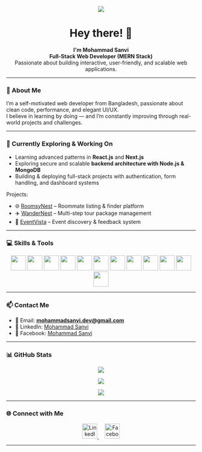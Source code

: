 <!-- 🖼️ Banner Image -->
<p align="center">
  <img src="https://i.ibb.co/kss1zmtY/Chat-GPT-Image-Jun-26-2025-09-06-13-PM.png" />
<!-- 👋 Introduction -->
<h1 align="center">Hey there! 👋</h1>

<p align="center">
  <strong>I'm Mohammad Sanvi</strong><br/>
  <strong>Full-Stack Web Developer (MERN Stack)</strong><br/>
  Passionate about building interactive, user-friendly, and scalable web applications.
</p>

---

<!-- 🧑‍💻 About Me Section -->
### 🧠 About Me

I’m a self-motivated web developer from Bangladesh, passionate about clean code, performance, and elegant UI/UX.  
I believe in learning by doing — and I’m constantly improving through real-world projects and challenges.

---

<!-- 📌 Current Activities -->
### 🔭 Currently Exploring & Working On

- Learning advanced patterns in **React.js** and **Next.js**
- Exploring secure and scalable **backend architecture with Node.js & MongoDB**
- Building & deploying full-stack projects with authentication, form handling, and dashboard systems

Projects:
- 🌐 [RoomsyNest](https://roomsy-nest.web.app/) – Roommate listing & finder platform
- ✈️ [WanderNest](https://wandernest-63f5d.web.app/) – Multi-step tour package management
- 🎉 [EventVista](https://event-vista-431a6.web.app/) – Event discovery & feedback system

---

<!-- 🛠️ Skills Section -->
### 💻 Skills & Tools

<p align="center">
  <img src="https://cdn.jsdelivr.net/gh/devicons/devicon/icons/html5/html5-original.svg" width="40" />
  <img src="https://cdn.jsdelivr.net/gh/devicons/devicon/icons/css3/css3-original.svg" width="40" />
  <img src="https://cdn.jsdelivr.net/gh/devicons/devicon/icons/javascript/javascript-original.svg" width="40" />
  <img src="https://cdn.jsdelivr.net/gh/devicons/devicon/icons/react/react-original.svg" width="40" />
  <img src="https://cdn.jsdelivr.net/gh/devicons/devicon/icons/nodejs/nodejs-original.svg" width="40" />
  <img src="https://cdn.jsdelivr.net/gh/devicons/devicon/icons/express/express-original.svg" width="40" />
  <img src="https://cdn.jsdelivr.net/gh/devicons/devicon/icons/mongodb/mongodb-original.svg" width="40" />
  <img src="https://cdn.jsdelivr.net/gh/devicons/devicon/icons/firebase/firebase-plain.svg" width="40" />
  <img src="https://cdn.jsdelivr.net/gh/devicons/devicon/icons/github/github-original.svg" width="40" />
  <img src="https://cdn.jsdelivr.net/gh/devicons/devicon/icons/git/git-original.svg" width="40" />
  <img src="https://cdn.jsdelivr.net/gh/devicons/devicon/icons/vscode/vscode-original.svg" width="40" />
  <img src="https://cdn.jsdelivr.net/gh/devicons/devicon/icons/tailwindcss/tailwindcss-plain.svg" width="40" />
</p>

---

<!-- 📬 Contact Section -->
### 📫 Contact Me

- 📧 Email: **mohammadsanvi.dev@gmail.com**
- 🔗 LinkedIn: [Mohammad Sanvi](https://www.linkedin.com/in/mohammad-sanvi-2b7569371/)
- 📘 Facebook: [Mohammad Sanvi](https://www.facebook.com/abraruljannatsafi)

---

<!-- 📈 GitHub Stats -->
### 📊 GitHub Stats

<p align="center">
  <img src="https://github-readme-stats.vercel.app/api?username=mohammadsanvi&show_icons=true&theme=tokyonight&hide_border=true" />
</p>

<p align="center">
  <img src="https://github-readme-stats.vercel.app/api/top-langs/?username=mohammadsanvi&layout=compact&theme=tokyonight&hide_border=true" />
</p>

<p align="center">
  <img src="https://github-readme-streak-stats.herokuapp.com/?user=mohammadsanvi&theme=tokyonight&hide_border=true" />
</p>

---

<!-- 🌐 Social Icons -->
### 🌐 Connect with Me

<p align="center">
  <a href="https://www.linkedin.com/in/mohammad-sanvi-2b7569371/" target="_blank">
    <img src="https://cdn.jsdelivr.net/gh/devicons/devicon/icons/linkedin/linkedin-original.svg" width="40" height="40" alt="LinkedIn"/>
  </a>
  &nbsp;&nbsp;&nbsp;
  <a href="https://www.facebook.com/abraruljannatsafi" target="_blank">
    <img src="https://cdn.jsdelivr.net/gh/devicons/devicon/icons/facebook/facebook-original.svg" width="40" height="40" alt="Facebook"/>
  </a>
</p>

---
